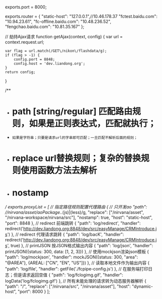 exports.port = 8000;

exports.router = {
    "static-host": "127.0.0.1",//10.46.178.37
    "fctest.baidu.com": "10.94.23.61",
    "fc-offline.baidu.com": "10.48.236.52",
    "fengchao.baidu.com": "10.81.35.167"
};

// 劫持Ajax请求
function getAjax(context, config) {
    var url = context.request.url;

    var flag = url.match(/GET\/nikon\/flashdata/g);
    if (flag > -1) {
        config.port = 8848;
        config.host = 'dev.liandong.org';
    }
    return config;
}

/**
 * # path [string/regular] 匹配路由规则，如果是正则表达式，匹配就执行；
 *     如果是字符串；只要是请求url的字串即可匹配；一旦匹配不解析后面的规则；
 * # replace url替换规则；复杂的替换规则使用函数方法去解析
 * # nostamp
 */
exports.proxyList = [
    // 指定路径规则配置代理路由
    {
        // 只开发ao
        "path": /\/nirvana\/asset\/aoPackage.*\.(js)|(less)/g,
        "replace": ["/nirvana/asset", "/nirvana-workspace/nirvana/src"],
        "nostamp": true,
        "host": "static-host",
        "port": 8848
    },
    // redirect 前端跳转
    {
        "path": 'log/redirect',
        "handler": redirect('http://dev.liandong.org:8848/dev/src/easyManage/CRMIntroduce.js')
    },
    // redirect 代理请求跳转
    {
        "path": 'log/bacK',
        "handler": redirect('http://dev.liandong.org:8848/dev/src/easyManage/CRMIntroduce.js', true)
    },
    // printJSON 按JSON格式输出内容
    {
        "path": 'log/json',
        "handler": printJSON({status: 300, data: [1, 2, 3]})
    },
    // 使用mockjson渲染json模板
    {
        "path": 'log/mockjson',
        "handler": mockJSON({status: 300, "area": "@AREA"}, {AREAL: ["CN", "EN", "US"]})
    },
    // 读取本地文件作为输出内容
    {
        "path": 'log/file',
        "handler": getFile('./fcpipe-config.js')
    },
    // 在服务端打印日志；但是请求返回空值
    {
        "path": 'log/fclogimg.gif',
        "handler": logData('log/fclogimg.gif')
    },
    // 所有未能处理的请求转为动态服务器解析
    {
        "path": "/",
        "replace": ["/nirvana/src", "/nirvana/asset"],
        "host": "dynamic-host",
        "port": 8000
    }
];